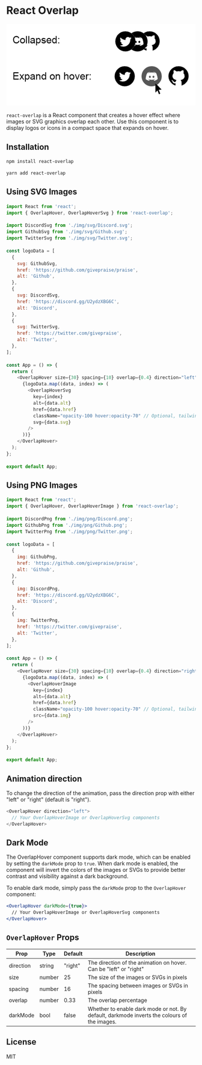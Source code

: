 # React Overlap

![](./media/hover.png)

`react-overlap` is a React component that creates a hover effect where images or SVG graphics overlap each other. Use this component is to display logos or icons in a compact space that expands on hover.

## Installation

```bash
npm install react-overlap
```

```bash
yarn add react-overlap
```

## Using SVG Images

```javascript
import React from 'react';
import { OverlapHover, OverlapHoverSvg } from 'react-overlap';

import DiscordSvg from './img/svg/Discord.svg';
import GithubSvg from './img/svg/Github.svg';
import TwitterSvg from './img/svg/Twitter.svg';

const logoData = [
  {
    svg: GithubSvg,
    href: 'https://github.com/givepraise/praise',
    alt: 'Github',
  },
  {
    svg: DiscordSvg,
    href: 'https://discord.gg/U2ydzXBG6C',
    alt: 'Discord',
  },
  {
    svg: TwitterSvg,
    href: 'https://twitter.com/givepraise',
    alt: 'Twitter',
  },
];

const App = () => {
  return (
    <OverlapHover size={30} spacing={10} overlap={0.4} direction="left">
      {logoData.map((data, index) => (
        <OverlapHoverSvg
          key={index}
          alt={data.alt}
          href={data.href}
          className="opacity-100 hover:opacity-70" // Optional, tailwind example
          svg={data.svg}
        />
      ))}
    </OverlapHover>
  );
};

export default App;
```

## Using PNG Images

```javascript
import React from 'react';
import { OverlapHover, OverlapHoverImage } from 'react-overlap';

import DiscordPng from './img/png/Discord.png';
import GithubPng from './img/png/Github.png';
import TwitterPng from './img/png/Twitter.png';

const logoData = [
  {
    img: GithubPng,
    href: 'https://github.com/givepraise/praise',
    alt: 'Github',
  },
  {
    img: DiscordPng,
    href: 'https://discord.gg/U2ydzXBG6C',
    alt: 'Discord',
  },
  {
    img: TwitterPng,
    href: 'https://twitter.com/givepraise',
    alt: 'Twitter',
  },
];

const App = () => {
  return (
    <OverlapHover size={30} spacing={10} overlap={0.4} direction="right">
      {logoData.map((data, index) => (
        <OverlapHoverImage
          key={index}
          alt={data.alt}
          href={data.href}
          className="opacity-100 hover:opacity-70" // Optional, tailwind example
          src={data.img}
        />
      ))}
    </OverlapHover>
  );
};

export default App;
```

## Animation direction

To change the direction of the animation, pass the direction prop with either "left" or "right" (default is "right").

```javascript
<OverlapHover direction="left">
  // Your OverlapHoverImage or OverlapHoverSvg components
</OverlapHover>
```

## Dark Mode

The OverlapHover component supports dark mode, which can be enabled by setting the `darkMode` prop to `true`. When dark mode is enabled, the component will invert the colors of the images or SVGs to provide better contrast and visibility against a dark background.

To enable dark mode, simply pass the `darkMode` prop to the `OverlapHover` component:

```jsx
<OverlapHover darkMode={true}>
  // Your OverlapHoverImage or OverlapHoverSvg components
</OverlapHover>
```

## `OverlapHover` Props

| Prop      | Type   | Default | Description                                                                                 |
| --------- | ------ | ------- | ------------------------------------------------------------------------------------------- |
| direction | string | "right" | The direction of the animation on hover. Can be "left" or "right"                           |
| size      | number | 25      | The size of the images or SVGs in pixels                                                    |
| spacing   | number | 16      | The spacing between images or SVGs in pixels                                                |
| overlap   | number | 0.33    | The overlap percentage                                                                      |
| darkMode  | bool   | false   | Whether to enable dark mode or not. By default, darkmode inverts the colours of the images. |

## License

MIT
